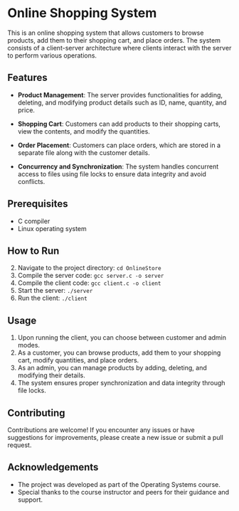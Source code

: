 # Online Shopping System

This is an online shopping system that allows customers to browse products, add them to their shopping cart, and place orders. The system consists of a client-server architecture where clients interact with the server to perform various operations.

## Features

- **Product Management**: The server provides functionalities for adding, deleting, and modifying product details such as ID, name, quantity, and price.

- **Shopping Cart**: Customers can add products to their shopping carts, view the contents, and modify the quantities.

- **Order Placement**: Customers can place orders, which are stored in a separate file along with the customer details.

- **Concurrency and Synchronization**: The system handles concurrent access to files using file locks to ensure data integrity and avoid conflicts.

## Prerequisites

- C compiler
- Linux operating system

## How to Run

2. Navigate to the project directory: `cd OnlineStore`
3. Compile the server code: `gcc server.c -o server`
4. Compile the client code: `gcc client.c -o client`
5. Start the server: `./server`
6. Run the client: `./client`

## Usage

1. Upon running the client, you can choose between customer and admin modes.
2. As a customer, you can browse products, add them to your shopping cart, modify quantities, and place orders.
3. As an admin, you can manage products by adding, deleting, and modifying their details.
4. The system ensures proper synchronization and data integrity through file locks.

## Contributing

Contributions are welcome! If you encounter any issues or have suggestions for improvements, please create a new issue or submit a pull request.

## Acknowledgements

- The project was developed as part of the Operating Systems course.
- Special thanks to the course instructor and peers for their guidance and support.
